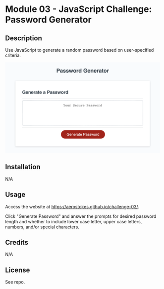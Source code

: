 # Module 03 - JavaScript Challenge: Password Generator

## Description


Use JavaScript to generate a random password based on user-specified criteria.


<img width="500px" alt="screenshot" src="./assets/images/screenshot.png">

## Installation

N/A

## Usage

Access the website at https://aerostokes.github.io/challenge-03/.

Click "Generate Password" and answer the prompts for desired password length and whether to include lower case letter, upper case letters, numbers, and/or special characters.


## Credits

N/A

## License

See repo.
